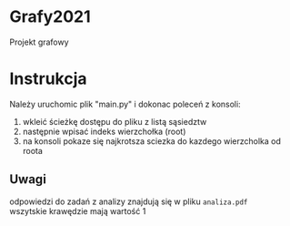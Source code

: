 # Grafy2021
Projekt grafowy 

# Instrukcja
Należy uruchomic plik "main.py" i dokonac poleceń z konsoli:
1. wkleić ścieżkę dostępu do pliku z listą sąsiedztw
2. następnie wpisać indeks wierzchołka (root)
3. na konsoli pokaze się najkrotsza sciezka do kazdego wierzcholka od roota

## Uwagi
odpowiedzi do zadań z analizy znajdują się w pliku `analiza.pdf`\
wszytskie krawędzie mają wartość 1

